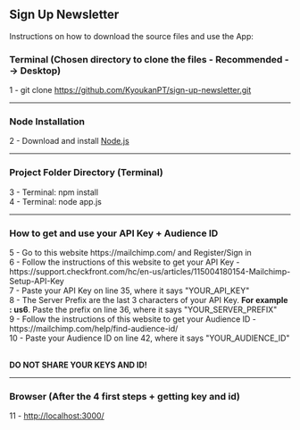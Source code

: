 <h2>Sign Up Newsletter</h2>

<p>Instructions on how to download the source files and use the App: </p>

<h3>Terminal (Chosen directory to clone the files - Recommended --> Desktop)</h3>

1 - git clone https://github.com/KyoukanPT/sign-up-newsletter.git

<hr>

<h3>Node Installation</h3>
 
 2 - Download and install <a href="https://nodejs.org/en/download"> Node.js </a> <br> 

<hr>

<h3>Project Folder Directory (Terminal)</h3>

3 - Terminal: npm install<br>
4 - Terminal: node app.js

<hr>

<h3>How to get and use your API Key + Audience ID</h3>
5 - Go to this website https://mailchimp.com/ and Register/Sign in<br>
6 - Follow the instructions of this website to get your API Key - https://support.checkfront.com/hc/en-us/articles/115004180154-Mailchimp-Setup-API-Key<br>
7 - Paste your API Key on line 35, where it says "YOUR_API_KEY"<br>
8 - The Server Prefix are the last 3 characters of your API Key. <strong>For example : us6</strong>. Paste the prefix on line 36, where it says "YOUR_SERVER_PREFIX"<br>
9 - Follow the instructions of this website to get your Audience ID - https://mailchimp.com/help/find-audience-id/<br>
10 - Paste your Audience ID on line 42, where it says "YOUR_AUDIENCE_ID"<br><br>

<strong>DO NOT SHARE YOUR KEYS AND ID!</strong>

<hr>

<h3>Browser (After the 4 first steps + getting key and id)</h3>
11 - <a href="http://localhost:3000/">http://localhost:3000/</a>
